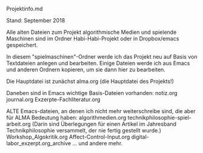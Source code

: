 Projektinfo.md

Stand: September 2018

Alle alten Dateien zum Projekt algorithmische Medien und spielende Maschinen sind im Ordner Habi-Habi-Projekt oder in Dropbox/emacs gespeichert.

In diesem "spielmaschinen"-Ordner werde ich das Projekt neu auf Basis von Textdateien anlegen und bearbeiten.
Einige Dateien werde ich aus Emacs und anderen Ordnern kopieren, 
um sie dann hier zu bearbeiten.

Die Hauptdatei ist zunächst
alma.org (die Hauptdatei des Projekts!)

Daneben sind in Emacs wichtige Basis-Dateien vorhanden:
notiz.org
journal.org
Exzerpte-Fachliteratur.org

ALTE Emacs-dateien, an denen ich nicht mehr weiterschreibe sind, die aber für ALMA Bedeutung haben:
algorithmedien.org
technikphilosophie-spiel-arbeit.org (Darin sind Überlegungen für einen Artikel im Jahresband Technikphilosophie versammelt, der nie fertig gestellt wurde.)
Workshop_Algokritik.org
Affect-Control-Input.org
digital-labor_exzerpt.org_archive
... und andere mehr.